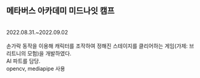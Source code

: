 <h2>메타버스 아카데미 미드나잇 캠프</h2>
<br>
2022.08.31.~2022.09.02
<br><br>
손가락 동작을 이용해 캐릭터를 조작하여 정해진 스테이지를 클리어하는 게임(가제: 브리트니의 모험)을 개발하였다.<br>
AI 파트를 담당.<br>
opencv, mediapipe 사용 
